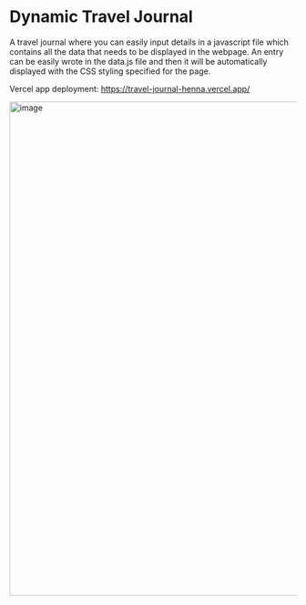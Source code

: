 # Dynamic Travel Journal
A travel journal where you can easily input details in a javascript file which contains all the data that needs to be displayed in the webpage.
An entry can be easily wrote in the data.js file and then it will be automatically displayed with the CSS styling specified for the page.

Vercel app deployment: https://travel-journal-henna.vercel.app/

<img width="1125" height="866" alt="image" src="https://github.com/user-attachments/assets/1d54fc2f-b2b0-41b1-866e-7bfa9ab4034d" />
